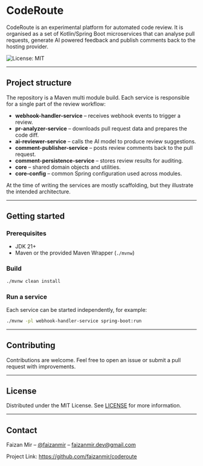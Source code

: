 # CodeRoute

CodeRoute is an experimental platform for automated code review. It is organised as a set of Kotlin/Spring Boot microservices that can analyse pull requests, generate AI powered feedback and publish comments back to the hosting provider.

![License: MIT](https://img.shields.io/badge/License-MIT-yellow.svg)

---

## Project structure

The repository is a Maven multi module build. Each service is responsible for a single part of the review workflow:

* **webhook-handler-service** – receives webhook events to trigger a review.
* **pr-analyzer-service** – downloads pull request data and prepares the code diff.
* **ai-reviewer-service** – calls the AI model to produce review suggestions.
* **comment-publisher-service** – posts review comments back to the pull request.
* **comment-persistence-service** – stores review results for auditing.
* **core** – shared domain objects and utilities.
* **core-config** – common Spring configuration used across modules.

At the time of writing the services are mostly scaffolding, but they illustrate the intended architecture.

---

## Getting started

### Prerequisites

* JDK 21+
* Maven or the provided Maven Wrapper (`./mvnw`)

### Build

```bash
./mvnw clean install
```

### Run a service

Each service can be started independently, for example:

```bash
./mvnw -pl webhook-handler-service spring-boot:run
```

---

## Contributing

Contributions are welcome. Feel free to open an issue or submit a pull request with improvements.

---

## License

Distributed under the MIT License. See [LICENSE](LICENSE) for more information.

---

## Contact

Faizan Mir – [@faizanmir](https://twitter.com/faizanmir) – faizanmir.dev@gmail.com

Project Link: <https://github.com/faizanmir/coderoute>

